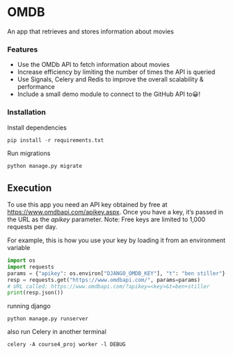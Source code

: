 # OMDB
An app that retrieves and stores information about movies


### Features

* Use the OMDb API to fetch information about movies
* Increase efficiency by limiting the number of times the API is queried
* Use Signals, Celery and Redis to improve the overall scalability & performance
* Include a small demo module to connect to the GitHub API to😀!



### Installation

Install dependencies
```python
pip install -r requirements.txt
```
Run migrations

```python
python manage.py migrate
```

## Execution
To use this app you need an API key obtained by free at https://www.omdbapi.com/apikey.aspx.
Once you have a key, it’s passed in the URL as the *apikey* parameter. Note: Free
keys are limited to 1,000 requests per day.

For example, this is how you use your key by loading it from an environment variable
```python
import os
import requests
params = {"apikey": os.environ["DJANGO_OMDB_KEY"], "t": "ben stiller"}
resp = requests.get("https://www.omdbapi.com/", params=params)
# URL called: https://www.omdbapi.com/?apikey=<key>&t=ben+stiller
print(resp.json())
```

running django
```
python manage.py runserver
```
also run Celery in another terminal
```
celery -A course4_proj worker -l DEBUG
```
